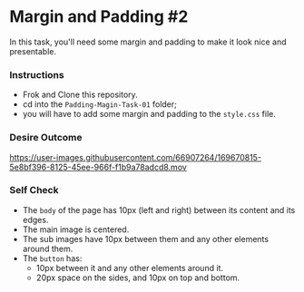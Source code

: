 # Margin and Padding #2

In this task, you'll need some margin and padding to make it look nice and presentable.

### Instructions 
- Frok and Clone this repository.
- cd into the `Padding-Magin-Task-01` folder;
- you will have to add some margin and padding to the `style.css` file.

### Desire Outcome

https://user-images.githubusercontent.com/66907264/169670815-5e8bf396-8125-45ee-966f-f1b9a78adcd8.mov


### Self Check
- The `body` of the page has 10px (left and right) between its content and its edges.
- The main image is centered.
- The sub images have 10px between them and any other elements around them.
- The `button` has:
     - 10px between it and any other elements around it. 
     - 20px space on the sides, and 10px on top and bottom.
